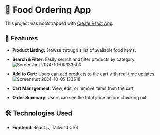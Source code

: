 # 🍕 Food Ordering App

This project was bootstrapped with [Create React App](https://github.com/facebook/create-react-app).

## 🌟 Features

- **Product Listing:** Browse through a list of available food items.
- **Search & Filter:** Easily search and filter products by category.![Screenshot 2024-10-05 133503](https://github.com/user-attachments/assets/26860017-cfc3-4277-b0bd-b090b2a0f2f9)

- **Add to Cart:** Users can add products to the cart with real-time updates.![Screenshot 2024-10-05 133518](https://github.com/user-attachments/assets/7c2d6c5e-b33f-457c-9aa3-212a4479857f)

- **Cart Management:** View, edit, or remove items from the cart.
- **Order Summary:** Users can see the total price before checking out.

## 🛠️ Technologies Used

- **Frontend:** React.js, Tailwind CSS
